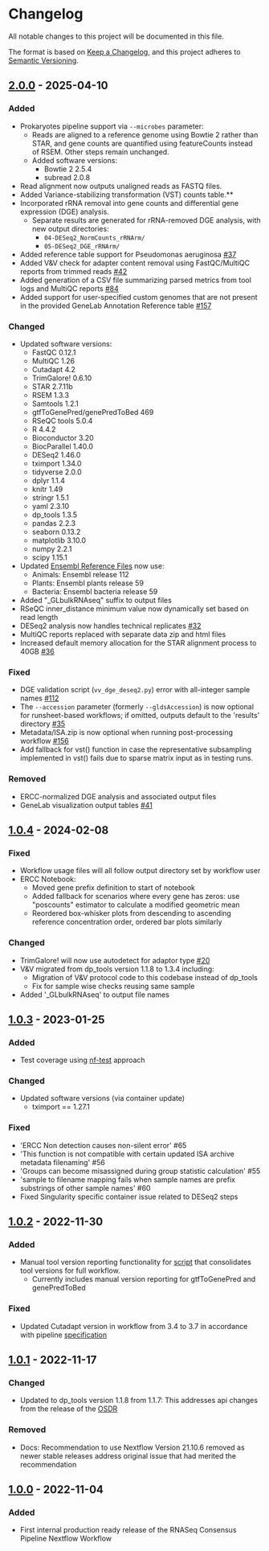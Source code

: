 # Changelog

All notable changes to this project will be documented in this file.

The format is based on [Keep a Changelog](https://keepachangelog.com/en/1.0.0/),
and this project adheres to [Semantic Versioning](https://semver.org/spec/v2.0.0.html).

## [2.0.0](https://github.com/nasa/GeneLab_Data_Processing/tree/NF_RCP_2.0.0/RNAseq/Workflow_Documentation/NF_RCP) - 2025-04-10

### Added

- Prokaryotes pipeline support via `--microbes` parameter:  
  - Reads are aligned to a reference genome using Bowtie 2 rather than STAR, and gene counts are quantified using featureCounts instead of RSEM. Other steps remain unchanged.  
  - Added software versions:  
    - Bowtie 2 2.5.4  
    - subread 2.0.8  
- Read alignment now outputs unaligned reads as FASTQ files.  
- Added Variance-stabilizing transformation (VST) counts table.**  
- Incorporated rRNA removal into gene counts and differential gene expression (DGE) analysis.  
  - Separate results are generated for rRNA-removed DGE analysis, with new output directories:  
    - `04-DESeq2_NormCounts_rRNArm/`  
    - `05-DESeq2_DGE_rRNArm/`
- Added reference table support for Pseudomonas aeruginosa [#37](https://github.com/nasa/GeneLab_Data_Processing/issues/37)
- Added V&V check for adapter content removal using FastQC/MultiQC reports from trimmed reads [#42](https://github.com/nasa/GeneLab_Data_Processing/issues/42)
- Added generation of a CSV file summarizing parsed metrics from tool logs and MultiQC reports [#84](https://github.com/nasa/GeneLab_Data_Processing/issues/84)
- Added support for user-specified custom genomes that are not present in the provided GeneLab Annotation Reference table [#157](https://github.com/nasa/GeneLab_Data_Processing/issues/157)

### Changed

- Updated software versions:
  - FastQC 0.12.1
  - MultiQC 1.26
  - Cutadapt 4.2
  - TrimGalore! 0.6.10
  - STAR 2.7.11b
  - RSEM 1.3.3
  - Samtools 1.2.1
  - gtfToGenePred/genePredToBed 469
  - RSeQC tools 5.0.4
  - R 4.4.2
  - Bioconductor 3.20
  - BiocParallel 1.40.0
  - DESeq2 1.46.0
  - tximport 1.34.0
  - tidyverse 2.0.0
  - dplyr 1.1.4
  - knitr 1.49
  - stringr 1.5.1
  - yaml 2.3.10
  - dp_tools 1.3.5
  - pandas 2.2.3
  - seaborn 0.13.2
  - matplotlib 3.10.0
  - numpy 2.2.1
  - scipy 1.15.1
- Updated [Ensembl Reference Files](../../../GeneLab_Reference_Annotations/Pipeline_GL-DPPD-7110_Versions/GL-DPPD-7110-A/GL-DPPD-7110-A_annotations.csv) now use: 
  - Animals: Ensembl release 112
  - Plants: Ensembl plants release 59
  - Bacteria: Ensembl bacteria release 59
- Added "_GLbulkRNAseq" suffix to output files
- RSeQC inner_distance minimum value now dynamically set based on read length
- DESeq2 analysis now handles technical replicates [#32](https://github.com/nasa/GeneLab_Data_Processing/issues/32)
- MultiQC reports replaced with separate data zip and html files
- Increased default memory allocation for the STAR alignment process to 40GB [#36](https://github.com/nasa/GeneLab_Data_Processing/issues/36)

### Fixed

- DGE validation script (`vv_dge_deseq2.py`) error with all-integer sample names [#112](https://github.com/nasa/GeneLab_Data_Processing/issues/112)
- The `--accession` parameter (formerly `--gldsAccession`) is now optional for runsheet-based workflows; if omitted, outputs default to the 'results' directory [#35](https://github.com/nasa/GeneLab_Data_Processing/issues/35)
- Metadata/ISA.zip is now optional when running post-processing workflow [#156](https://github.com/nasa/GeneLab_Data_Processing/issues/156)
- Add fallback for vst() function in case the representative subsampling implemented in vst() fails due to sparse matrix input as in testing runs. 


### Removed

- ERCC-normalized DGE analysis and associated output files
- GeneLab visualization output tables [#41](https://github.com/nasa/GeneLab_Data_Processing/issues/41)

## [1.0.4](https://github.com/nasa/GeneLab_Data_Processing/tree/NF_RCP-F_1.0.4/RNAseq/Workflow_Documentation/NF_RCP-F) - 2024-02-08

### Fixed

- Workflow usage files will all follow output directory set by workflow user
- ERCC Notebook:
  - Moved gene prefix definition to start of notebook
  - Added fallback for scenarios where every gene has zeros: use "poscounts" estimator to calculate a modified geometric mean
  - Reordered box-whisker plots from descending to ascending reference concentration order, ordered bar plots similarly
  
### Changed

- TrimGalore! will now use autodetect for adaptor type [#20](https://github.com/nasa/GeneLab_Data_Processing/issues/20)
- V&V migrated from dp_tools version 1.1.8 to 1.3.4 including:
  - Migration of V&V protocol code to this codebase instead of dp_tools
  - Fix for sample wise checks reusing same sample
- Added '_GLbulkRNAseq' to output file names

## [1.0.3](https://github.com/nasa/GeneLab_Data_Processing/tree/NF_RCP-F_1.0.3/RNAseq/Workflow_Documentation/NF_RCP-F) - 2023-01-25

### Added

- Test coverage using [nf-test](https://github.com/askimed/nf-test) approach

### Changed

- Updated software versions (via container update)
  - tximport == 1.27.1

### Fixed

- 'ERCC Non detection causes non-silent error' #65
- 'This function is not compatible with certain updated ISA archive metadata filenaming' #56
- 'Groups can become misassigned during group statistic calculation' #55
- 'sample to filename mapping fails when sample names are prefix substrings of other sample names' #60
- Fixed Singularity specific container issue related to DESeq2 steps

## [1.0.2](https://github.com/nasa/GeneLab_Data_Processing/tree/NF_RCP-F_1.0.2/RNAseq/Workflow_Documentation/NF_RCP-F) - 2022-11-30

### Added

- Manual tool version reporting functionality for [script](https://github.com/nasa/GeneLab_Data_Processing/tree/NF_RCP-F_1.0.2/RNAseq/Workflow_Documentation/NF_RCP-F/workflow_code/bin/format_software_versions.py) that consolidates tool versions for full workflow.
  - Currently includes manual version reporting for gtfToGenePred and genePredToBed

### Fixed

- Updated Cutadapt version in workflow from 3.4 to 3.7 in accordance with pipeline [specification](https://github.com/nasa/GeneLab_Data_Processing/tree/NF_RCP-F_1.0.2/RNAseq/Pipeline_GL-DPPD-7101_Versions/GL-DPPD-7101-F.md)

## [1.0.1](https://github.com/nasa/GeneLab_Data_Processing/tree/NF_RCP-F_1.0.1/RNAseq/Workflow_Documentation/NF_RCP-F) - 2022-11-17

### Changed

- Updated to dp_tools version 1.1.8 from 1.1.7: This addresses api changes from the release of the [OSDR](https://osdr.nasa.gov/bio/)

### Removed

- Docs: Recommendation to use Nextflow Version 21.10.6 removed as newer stable releases address original issue that had merited the recommendation

## [1.0.0](https://github.com/nasa/GeneLab_Data_Processing/tree/NF_RCP-F_1.0.0/RNAseq/Workflow_Documentation/NF_RCP-F) - 2022-11-04

### Added

- First internal production ready release of the RNASeq Consensus Pipeline Nextflow Workflow